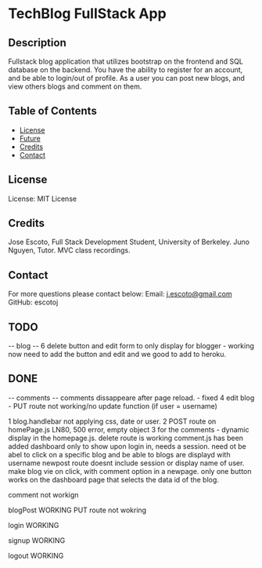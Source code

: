 # TechBlog FullStack App

## Description
Fullstack blog application that utilizes bootstrap on the frontend and SQL database on the backend.
You have the ability to register for an account, and be able to login/out of profile. As a user you can post new blogs, and view others blogs and comment on them. 

## Table of Contents
- [License](#License)
- [Future](#Future)
- [Credits](#Credits)
- [Contact](#Contact)

## License
License: MIT License



## Credits
Jose Escoto, Full Stack Development Student, University of Berkeley.
Juno Nguyen, Tutor. 
MVC class recordings. 

## Contact
For more questions please contact below:
Email: j.escoto@gmail.com
GitHub: escotoj


## TODO
-- blog -- 
6 delete button and edit form to only display for blogger - working now need to add the button and edit and we good to add to heroku. 



## DONE
-- comments --
comments dissappeare after page reload. - fixed
4 edit blog - PUT route not working/no update function (if user = username)

1 blog.handlebar not applying css, date or user. 
2 POST route on homePage.js LN80, 500 error, empty object
3 for the comments - dynamic display in the homepage.js.
delete route is working
comment.js has been added
dashboard only to show upon login in, needs a session.
need ot be abel to click on a specific blog and be able to 
blogs are displayd with username 
newpost route doesnt include session or display name of user.
make blog vie on click, with comment option in a newpage.
only one button works on the dashboard page that selects the data id of the blog. 

comment
not workign 

blogPost
WORKING
PUT route not wokring

login
WORKING

signup
WORKING

logout
WORKING